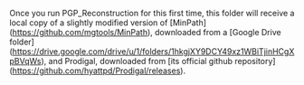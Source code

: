 Once you run PGP_Reconstruction for this first time, this folder will receive a local copy of a slightly modified version of [MinPath] (https://github.com/mgtools/MinPath), downloaded from a [Google Drive folder] (https://drive.google.com/drive/u/1/folders/1hkgjXY9DCY49xz1WBiTjinHCgXpBVqWs), and Prodigal, downloaded from [its official github repository] (https://github.com/hyattpd/Prodigal/releases).